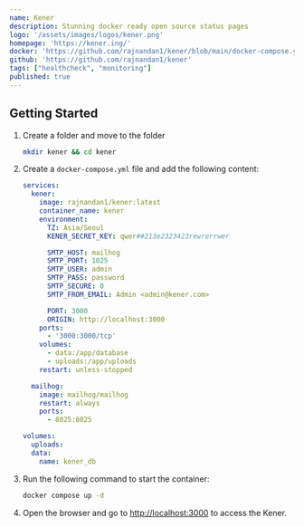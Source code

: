 ```yaml
---
name: Kener
description: Stunning docker ready open source status pages
logo: '/assets/images/logos/kener.png'
homepage: 'https://kener.ing/'
docker: 'https://github.com/rajnandan1/kener/blob/main/docker-compose.yml'
github: 'https://github.com/rajnandan1/kener'
tags: ["healthcheck", "monitoring"]
published: true
---
```


## Getting Started

1. Create a folder and move to the folder
    ```bash
    mkdir kener && cd kener
    ```
2. Create a `docker-compose.yml` file and add the following content:
    ```yaml
    services:
      kener:
        image: rajnandan1/kener:latest
        container_name: kener
        environment:
          TZ: Asia/Seoul
          KENER_SECRET_KEY: qwer##213e2323423rewrerrwer

          SMTP_HOST: mailhog
          SMTP_PORT: 1025
          SMTP_USER: admin
          SMTP_PASS: password
          SMTP_SECURE: 0
          SMTP_FROM_EMAIL: Admin <admin@kener.com>

          PORT: 3000
          ORIGIN: http://localhost:3000
        ports:
          - '3000:3000/tcp'
        volumes:
          - data:/app/database
          - uploads:/app/uploads
        restart: unless-stopped

      mailhog:
        image: mailhog/mailhog
        restart: always
        ports:
          - 8025:8025

    volumes:
      uploads:
      data:
        name: kener_db
    ```
3. Run the following command to start the container:
    ```bash
    docker compose up -d
    ```
4. Open the browser and go to [http://localhost:3000](http://localhost:3000) to access the Kener.